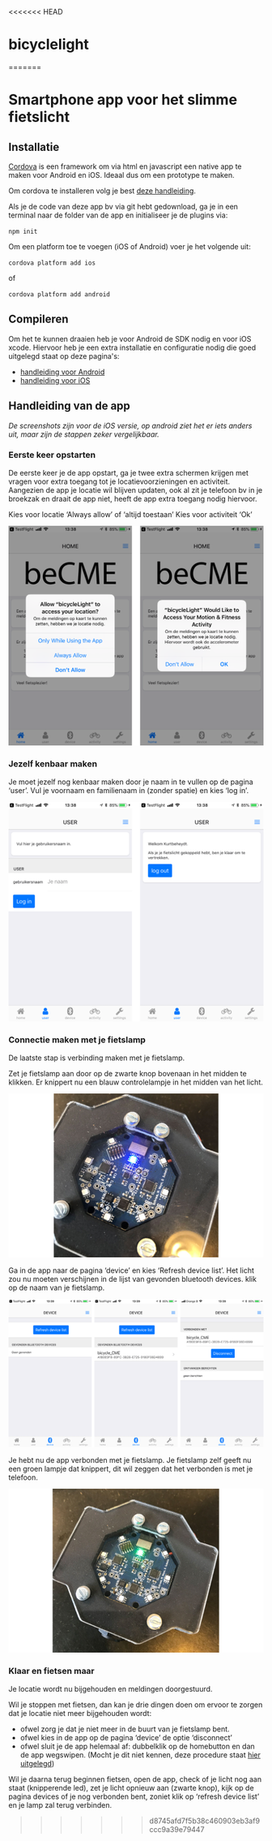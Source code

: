 <<<<<<< HEAD
# bicyclelight
=======
# Smartphone app voor het slimme fietslicht
## Installatie

[Cordova](http://cordova.apache.org) is een framework om via html en javascript een native app te maken voor Android en iOS. Ideaal dus om een prototype te maken.

Om cordova te installeren volg je best [deze handleiding](https://cordova.apache.org/docs/en/latest/guide/cli/#installing-the-cordova-cli).

Als je de code van deze app bv via git hebt gedownload, ga je in een terminal naar de folder van de app en initialiseer je de plugins via:

`npm init`

Om een platform toe te voegen (iOS of Android) voer je het volgende uit:

`cordova platform add ios`

of

`cordova platform add android`

## Compileren

Om het te kunnen draaien heb je voor Android de SDK nodig en voor iOS xcode. Hiervoor heb je een extra installatie en configuratie nodig die goed uitgelegd staat op deze pagina's:

- [handleiding voor Android](https://cordova.apache.org/docs/en/latest/guide/platforms/android/index.html)
- [handleiding voor iOS](https://cordova.apache.org/docs/en/latest/guide/platforms/ios/index.html)

## Handleiding van de app

_De screenshots zijn voor de iOS versie, op android ziet het er iets anders uit, maar zijn de stappen zeker vergelijkbaar._

### Eerste keer opstarten
De eerste keer je de app opstart, ga je twee extra schermen krijgen met vragen voor extra toegang tot je locatievoorzieningen en activiteit.
Aangezien de app je locatie wil blijven updaten, ook al zit je telefoon bv in je broekzak en draait de app niet, heeft de app extra toegang nodig hiervoor. 

Kies voor locatie ‘Always allow’ of ‘altijd toestaan’
Kies voor activiteit ‘Ok’

![allow](screenshots/allow.png)

### Jezelf kenbaar maken
Je moet jezelf nog kenbaar maken door je naam in te vullen op de pagina ‘user’. Vul je voornaam en familienaam in (zonder spatie) en kies ‘log in’. 

![login part 1](screenshots/login.png)

### Connectie maken met je fietslamp
De laatste stap is verbinding maken met je fietslamp. 

Zet je fietslamp aan door op de zwarte knop bovenaan in het midden te klikken. Er knippert nu een blauw controlelampje in het midden van het licht.

![connecting](screenshots/connect01.jpg)

Ga in de app naar de pagina ‘device’ en kies ‘Refresh device list’.
Het licht zou nu moeten verschijnen in de lijst van gevonden bluetooth devices. klik op de naam van je fietslamp.

![app](screenshots/connecting-app.png)

Je hebt nu de app verbonden met je fietslamp.
Je fietslamp zelf geeft nu een groen lampje dat knippert, dit wil zeggen dat het verbonden is met je telefoon.

![connected](screenshots/connected.jpg)

### Klaar en fietsen maar
Je locatie wordt nu bijgehouden en meldingen doorgestuurd.

Wil je stoppen met fietsen, dan kan je drie dingen doen om ervoor te zorgen dat je locatie niet meer bijgehouden wordt:

- ofwel zorg je dat je niet meer in de buurt van je fietslamp bent.
- ofwel kies in de app op de pagina ‘device’ de optie ‘disconnect’
- ofwel sluit je de app helemaal af: dubbelklik op de homebutton en dan de app wegswipen. (Mocht je dit niet kennen, deze procedure staat [hier uitgelegd](https://www.imore.com/how-force-quit-apps-iphone-ipad)) 

Wil je daarna terug beginnen fietsen, open de app, check of je licht nog aan staat (knipperende led), zet je licht opnieuw aan (zwarte knop), kijk op de pagina devices of je nog verbonden bent, zoniet klik op ‘refresh device list’ en je lamp zal terug verbinden.
>>>>>>> d8745afd7f5b38c460903eb3af9ccc9a39e79447
